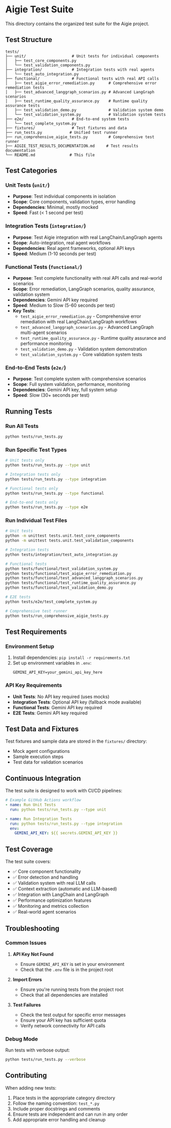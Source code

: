 # Aigie Test Suite

This directory contains the organized test suite for the Aigie project.

## Test Structure

```
tests/
├── unit/                    # Unit tests for individual components
│   ├── test_core_components.py
│   └── test_validation_components.py
├── integration/             # Integration tests with real agents
│   └── test_auto_integration.py
├── functional/              # Functional tests with real API calls
│   ├── test_aigie_error_remediation.py      # Comprehensive error remediation tests
│   ├── test_advanced_langgraph_scenarios.py # Advanced LangGraph scenarios
│   ├── test_runtime_quality_assurance.py    # Runtime quality assurance tests
│   ├── test_validation_demo.py              # Validation system demo
│   └── test_validation_system.py            # Validation system tests
├── e2e/                     # End-to-end system tests
│   └── test_complete_system.py
├── fixtures/                # Test fixtures and data
├── run_tests.py            # Unified test runner
├── run_comprehensive_aigie_tests.py         # Comprehensive test runner
├── AIGIE_TEST_RESULTS_DOCUMENTATION.md     # Test results documentation
└── README.md               # This file
```

## Test Categories

### Unit Tests (`unit/`)
- **Purpose**: Test individual components in isolation
- **Scope**: Core components, validation types, error handling
- **Dependencies**: Minimal, mostly mocked
- **Speed**: Fast (< 1 second per test)

### Integration Tests (`integration/`)
- **Purpose**: Test Aigie integration with real LangChain/LangGraph agents
- **Scope**: Auto-integration, real agent workflows
- **Dependencies**: Real agent frameworks, optional API keys
- **Speed**: Medium (1-10 seconds per test)

### Functional Tests (`functional/`)
- **Purpose**: Test complete functionality with real API calls and real-world scenarios
- **Scope**: Error remediation, LangGraph scenarios, quality assurance, validation system
- **Dependencies**: Gemini API key required
- **Speed**: Medium to Slow (5-60 seconds per test)
- **Key Tests**:
  - `test_aigie_error_remediation.py` - Comprehensive error remediation with real LangChain/LangGraph workflows
  - `test_advanced_langgraph_scenarios.py` - Advanced LangGraph multi-agent scenarios
  - `test_runtime_quality_assurance.py` - Runtime quality assurance and performance monitoring
  - `test_validation_demo.py` - Validation system demonstration
  - `test_validation_system.py` - Core validation system tests

### End-to-End Tests (`e2e/`)
- **Purpose**: Test complete system with comprehensive scenarios
- **Scope**: Full system validation, performance, monitoring
- **Dependencies**: Gemini API key, full system setup
- **Speed**: Slow (30+ seconds per test)

## Running Tests

### Run All Tests
```bash
python tests/run_tests.py
```

### Run Specific Test Types
```bash
# Unit tests only
python tests/run_tests.py --type unit

# Integration tests only
python tests/run_tests.py --type integration

# Functional tests only
python tests/run_tests.py --type functional

# End-to-end tests only
python tests/run_tests.py --type e2e
```

### Run Individual Test Files
```bash
# Unit tests
python -m unittest tests.unit.test_core_components
python -m unittest tests.unit.test_validation_components

# Integration tests
python tests/integration/test_auto_integration.py

# Functional tests
python tests/functional/test_validation_system.py
python tests/functional/test_aigie_error_remediation.py
python tests/functional/test_advanced_langgraph_scenarios.py
python tests/functional/test_runtime_quality_assurance.py
python tests/functional/test_validation_demo.py

# E2E tests
python tests/e2e/test_complete_system.py

# Comprehensive test runner
python tests/run_comprehensive_aigie_tests.py
```

## Test Requirements

### Environment Setup
1. Install dependencies: `pip install -r requirements.txt`
2. Set up environment variables in `.env`:
   ```
   GEMINI_API_KEY=your_gemini_api_key_here
   ```

### API Key Requirements
- **Unit Tests**: No API key required (uses mocks)
- **Integration Tests**: Optional API key (fallback mode available)
- **Functional Tests**: Gemini API key required
- **E2E Tests**: Gemini API key required

## Test Data and Fixtures

Test fixtures and sample data are stored in the `fixtures/` directory:
- Mock agent configurations
- Sample execution steps
- Test data for validation scenarios

## Continuous Integration

The test suite is designed to work with CI/CD pipelines:

```yaml
# Example GitHub Actions workflow
- name: Run Unit Tests
  run: python tests/run_tests.py --type unit

- name: Run Integration Tests
  run: python tests/run_tests.py --type integration
  env:
    GEMINI_API_KEY: ${{ secrets.GEMINI_API_KEY }}
```

## Test Coverage

The test suite covers:
- ✅ Core component functionality
- ✅ Error detection and handling
- ✅ Validation system with real LLM calls
- ✅ Context extraction (automatic and LLM-based)
- ✅ Integration with LangChain and LangGraph
- ✅ Performance optimization features
- ✅ Monitoring and metrics collection
- ✅ Real-world agent scenarios

## Troubleshooting

### Common Issues

1. **API Key Not Found**
   - Ensure `GEMINI_API_KEY` is set in your environment
   - Check that the `.env` file is in the project root

2. **Import Errors**
   - Ensure you're running tests from the project root
   - Check that all dependencies are installed

3. **Test Failures**
   - Check the test output for specific error messages
   - Ensure your API key has sufficient quota
   - Verify network connectivity for API calls

### Debug Mode

Run tests with verbose output:
```bash
python tests/run_tests.py --verbose
```

## Contributing

When adding new tests:
1. Place tests in the appropriate category directory
2. Follow the naming convention: `test_*.py`
3. Include proper docstrings and comments
4. Ensure tests are independent and can run in any order
5. Add appropriate error handling and cleanup
